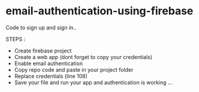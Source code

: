 # email-authentication-using-firebase
Code to sign up and sign in..


STEPS :

* Create firebase project
* Create a web app (dont forget to copy your credentials)
* Enable email authentication 
* Copy repo code and paste in your project folder
* Replace credentials (line 108)
* Save your file and run your app and authentication is working ...
